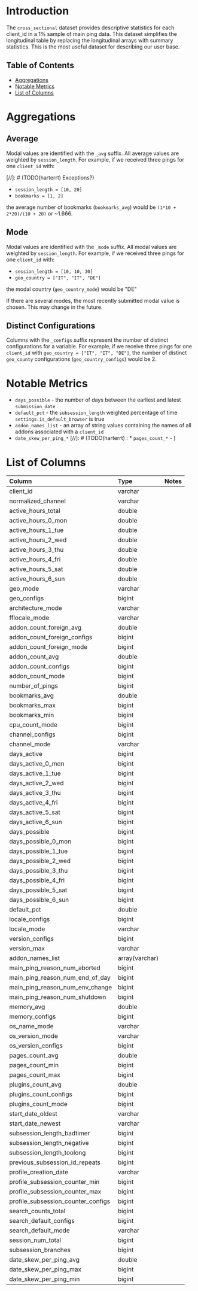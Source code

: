 # Introduction

The `cross_sectional` dataset provides descriptive statistics for each
client_id in a 1% sample of main ping data. This dataset simplifies the
longitudinal table by replacing the longitudinal arrays with summary
statistics. This is the most useful dataset for describing our user base.

## Table of Contents

* [Aggregations](#aggregations)
* [Notable Metrics](#notable-metrics)
* [List of Columns](#list-of-columns)

# Aggregations

## Average

Modal values are identified with the `_avg` suffix.  All average values are
weighted by `session_length`.  For example, if we received three pings for one
`client_id` with:

[//]: # (TODO(harterrt) Exceptions?)

* `session_length = [10, 20]`
* `bookmarks = [1, 2]`

the average number of bookmarks (`bookmarks_avg`) would be `(1*10 + 2*20)/(10 +
20)` or ~1.666.

## Mode

Modal values are identified with the `_mode` suffix.  All modal values are
weighted by `session_length`.  For example, if we received three pings for one
`client_id` with:

* `session_length = [10, 10, 30]`
* `geo_country = ["IT", "IT", "DE"]`

the modal country (`geo_country_mode`) would be "DE"

If there are several modes, the most recently submitted modal value is chosen.
This may change in the future.

## Distinct Configurations

Columns with the `_configs` suffix represent the number of distinct
configurations for a variable.  For example, if we receive three pings for one
`client_id` with `geo_country = ["IT", "IT", "DE"]`, the number of distinct
`geo_county` configurations (`geo_country_configs`) would be 2.

# Notable Metrics

* `days_possible` - the number of days between the earliest and latest `submission_date`
* `default_pct` - the `subsession_length` weighted percentage of time `settings.is_default_browser` is true
* `addon_names_list` - an array of string values containing the names of all addons associated with a `client_id`
* `date_skew_per_ping_*`
[//]: # (TODO(harterrt) : * `pages_count_*` - )

# List of Columns

|Column                              |Type            |Notes  |
|:---------------------------------- |:-------------- |:----- |
|client_id                           |varchar         |       |
|normalized_channel                  |varchar         |       |
|active_hours_total                  |double          |       |
|active_hours_0_mon                  |double          |       |
|active_hours_1_tue                  |double          |       |
|active_hours_2_wed                  |double          |       |
|active_hours_3_thu                  |double          |       |
|active_hours_4_fri                  |double          |       |
|active_hours_5_sat                  |double          |       |
|active_hours_6_sun                  |double          |       |
|geo_mode                            |varchar         |       |
|geo_configs                         |bigint          |       |
|architecture_mode                   |varchar         |       |
|fflocale_mode                       |varchar         |       |
|addon_count_foreign_avg             |double          |       |
|addon_count_foreign_configs         |bigint          |       |
|addon_count_foreign_mode            |bigint          |       |
|addon_count_avg                     |double          |       |
|addon_count_configs                 |bigint          |       |
|addon_count_mode                    |bigint          |       |
|number_of_pings                     |bigint          |       |
|bookmarks_avg                       |double          |       |
|bookmarks_max                       |bigint          |       |
|bookmarks_min                       |bigint          |       |
|cpu_count_mode                      |bigint          |       |
|channel_configs                     |bigint          |       |
|channel_mode                        |varchar         |       |
|days_active                         |bigint          |       |
|days_active_0_mon                   |bigint          |       |
|days_active_1_tue                   |bigint          |       |
|days_active_2_wed                   |bigint          |       |
|days_active_3_thu                   |bigint          |       |
|days_active_4_fri                   |bigint          |       |
|days_active_5_sat                   |bigint          |       |
|days_active_6_sun                   |bigint          |       |
|days_possible                       |bigint          |       |
|days_possible_0_mon                 |bigint          |       |
|days_possible_1_tue                 |bigint          |       |
|days_possible_2_wed                 |bigint          |       |
|days_possible_3_thu                 |bigint          |       |
|days_possible_4_fri                 |bigint          |       |
|days_possible_5_sat                 |bigint          |       |
|days_possible_6_sun                 |bigint          |       |
|default_pct                         |double          |       |
|locale_configs                      |bigint          |       |
|locale_mode                         |varchar         |       |
|version_configs                     |bigint          |       |
|version_max                         |varchar         |       |
|addon_names_list                    |array(varchar)  |       |
|main_ping_reason_num_aborted        |bigint          |       |
|main_ping_reason_num_end_of_day     |bigint          |       |
|main_ping_reason_num_env_change     |bigint          |       |
|main_ping_reason_num_shutdown       |bigint          |       |
|memory_avg                          |double          |       |
|memory_configs                      |bigint          |       |
|os_name_mode                        |varchar         |       |
|os_version_mode                     |varchar         |       |
|os_version_configs                  |bigint          |       |
|pages_count_avg                     |double          |       |
|pages_count_min                     |bigint          |       |
|pages_count_max                     |bigint          |       |
|plugins_count_avg                   |double          |       |
|plugins_count_configs               |bigint          |       |
|plugins_count_mode                  |bigint          |       |
|start_date_oldest                   |varchar         |       |
|start_date_newest                   |varchar         |       |
|subsession_length_badtimer          |bigint          |       |
|subsession_length_negative          |bigint          |       |
|subsession_length_toolong           |bigint          |       |
|previous_subsession_id_repeats      |bigint          |       |
|profile_creation_date               |varchar         |       |
|profile_subsession_counter_min      |bigint          |       |
|profile_subsession_counter_max      |bigint          |       |
|profile_subsession_counter_configs  |bigint          |       |
|search_counts_total                 |bigint          |       |
|search_default_configs              |bigint          |       |
|search_default_mode                 |varchar         |       |
|session_num_total                   |bigint          |       |
|subsession_branches                 |bigint          |       |
|date_skew_per_ping_avg              |double          |       |
|date_skew_per_ping_max              |bigint          |       |
|date_skew_per_ping_min              |bigint          |       |
